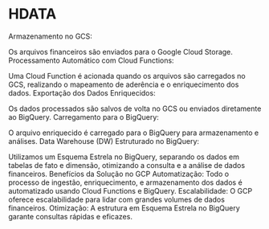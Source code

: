 # HDATA

Armazenamento no GCS:

Os arquivos financeiros são enviados para o Google Cloud Storage.
Processamento Automático com Cloud Functions:

Uma Cloud Function é acionada quando os arquivos são carregados no GCS, realizando o mapeamento de aderência e o enriquecimento dos dados.
Exportação dos Dados Enriquecidos:

Os dados processados são salvos de volta no GCS ou enviados diretamente ao BigQuery.
Carregamento para o BigQuery:

O arquivo enriquecido é carregado para o BigQuery para armazenamento e análises.
Data Warehouse (DW) Estruturado no BigQuery:

Utilizamos um Esquema Estrela no BigQuery, separando os dados em tabelas de fato e dimensão, otimizando a consulta e a análise de dados financeiros.
Benefícios da Solução no GCP
Automatização: Todo o processo de ingestão, enriquecimento, e armazenamento dos dados é automatizado usando Cloud Functions e BigQuery.
Escalabilidade: O GCP oferece escalabilidade para lidar com grandes volumes de dados financeiros.
Otimização: A estrutura em Esquema Estrela no BigQuery garante consultas rápidas e eficazes.
